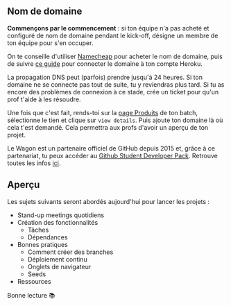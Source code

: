 ## Nom de domaine

**Commençons par le commencement** : si ton équipe n'a pas acheté et configuré de nom de domaine pendant le kick-off, désigne un membre de ton équipe pour s'en occuper.

On te conseille d'utiliser [Namecheap](https://www.namecheap.com) pour acheter le nom de domaine, puis de suivre [ce guide](https://www.lewagon.com/blog/buying-a-domain-on-namecheap-and-pointing-it-to-heroku) pour connecter le domaine à ton compte Heroku.

La propagation DNS peut (parfois) prendre jusqu'à 24 heures. Si ton domaine ne se connecte pas tout de suite, tu y reviendras plus tard. Si tu as encore des problèmes de connexion à ce stade, crée un ticket pour qu'un prof t'aide à les résoudre.

Une fois que c'est fait, rends-toi sur la [page Produits](https://kitt.lewagon.com/camps/<user.batch_slug>/products) de ton batch, sélectionne le tien et clique sur `view details`. Puis ajoute ton domaine là où cela t'est demandé. Cela permettra aux profs d'avoir un aperçu de ton projet.

Le Wagon est un partenaire officiel de GitHub depuis 2015 et, grâce à ce partenariat, tu peux accéder au [Github Student Developer Pack](https://education.github.com/pack). Retrouve toutes les infos [ici](https://www.notion.so/lewagon/GitHub-Student-Developer-Pack-cc73194095034af1a0db32628b729bc3).

## Aperçu

Les sujets suivants seront abordés aujourd'hui pour lancer les projets :
* Stand-up meetings quotidiens
* Création des fonctionnalités
  * Tâches
  * Dépendances
* Bonnes pratiques
  * Comment créer des branches
  * Déploiement continu
  * Onglets de navigateur
  * Seeds
* Ressources

Bonne lecture 📚
